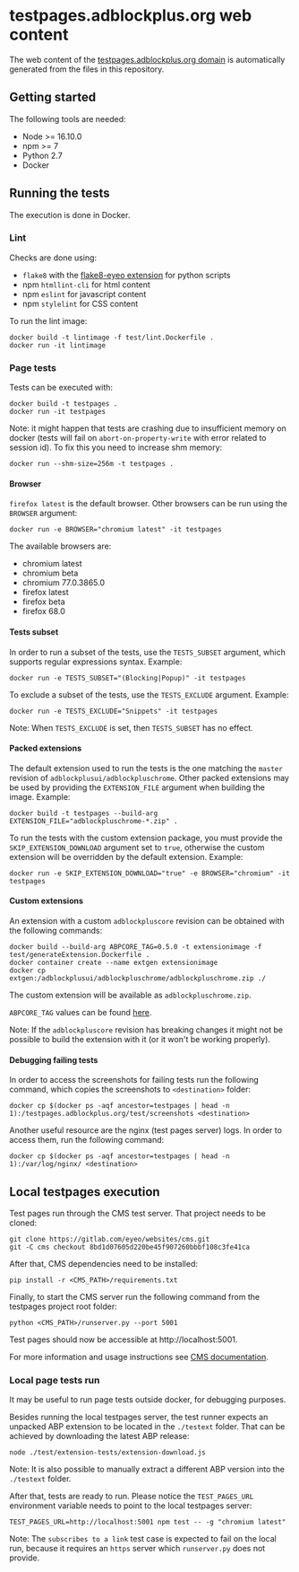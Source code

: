 # testpages.adblockplus.org web content

The web content of the [testpages.adblockplus.org domain](https://testpages.adblockplus.org/)
is automatically generated from the files in this repository.

## Getting started

The following tools are needed:
* Node >= 16.10.0
* npm >= 7
* Python 2.7
* Docker

## Running the tests

The execution is done in Docker.

### Lint

Checks are done using:
* `flake8` with the [flake8-eyeo extension](https://gitlab.com/eyeo/auxiliary/eyeo-coding-style/-/tree/master/flake8-eyeo)
for python scripts
* npm `htmllint-cli` for html content
* npm `eslint` for javascript content
* npm `stylelint` for CSS content

To run the lint image:

```shell
docker build -t lintimage -f test/lint.Dockerfile .
docker run -it lintimage
```

### Page tests

Tests can be executed with:

```shell
docker build -t testpages .
docker run -it testpages
```

Note: it might happen that tests are crashing due to insufficient memory on
docker (tests will fail on `abort-on-property-write` with error related to
session id). To fix this you need to increase shm memory:

```shell
docker run --shm-size=256m -t testpages .
```

#### Browser

`firefox latest` is the default browser. Other browsers can be run using the
`BROWSER` argument:

```shell
docker run -e BROWSER="chromium latest" -it testpages
```

The available browsers are:
* chromium latest
* chromium beta
* chromium 77.0.3865.0
* firefox latest
* firefox beta
* firefox 68.0

#### Tests subset

In order to run a subset of the tests, use the `TESTS_SUBSET` argument,
which supports regular expressions syntax. Example:

```shell
docker run -e TESTS_SUBSET="(Blocking|Popup)" -it testpages
```

To exclude a subset of the tests, use the `TESTS_EXCLUDE` argument. Example:

```shell
docker run -e TESTS_EXCLUDE="Snippets" -it testpages
```

Note: When `TESTS_EXCLUDE` is set, then `TESTS_SUBSET` has no effect.

#### Packed extensions

The default extension used to run the tests is the one matching the `master`
revision of `adblockplusui/adblockpluschrome`. Other packed extensions may be
used by providing the `EXTENSION_FILE` argument when building the image.
Example:

```shell
docker build -t testpages --build-arg EXTENSION_FILE="adblockpluschrome-*.zip" .
```

To run the tests with the custom extension package, you must provide the
`SKIP_EXTENSION_DOWNLOAD` argument set to `true`, otherwise the custom extension
will be overridden by the default extension. Example:

```shell
docker run -e SKIP_EXTENSION_DOWNLOAD="true" -e BROWSER="chromium" -it testpages
```

#### Custom extensions

An extension with a custom `adblockpluscore` revision can be obtained with the
following commands:

```shell
docker build --build-arg ABPCORE_TAG=0.5.0 -t extensionimage -f test/generateExtension.Dockerfile .
docker container create --name extgen extensionimage
docker cp extgen:/adblockplusui/adblockpluschrome/adblockpluschrome.zip ./
```

The custom extension will be available as `adblockpluschrome.zip`.

`ABPCORE_TAG` values can be found [here](https://gitlab.com/eyeo/adblockplus/abc/adblockpluscore/-/tags).

Note: If the `adblockpluscore` revision has breaking changes it might not be
possible to build the extension with it (or it won't be working properly).

#### Debugging failing tests

In order to access the screenshots for failing tests run the following command,
which copies the screenshots to `<destination>` folder:

```shell
docker cp $(docker ps -aqf ancestor=testpages | head -n 1):/testpages.adblockplus.org/test/screenshots <destination>
```

Another useful resource are the nginx (test pages server) logs. In order to
access them, run the following command:

```shell
docker cp $(docker ps -aqf ancestor=testpages | head -n 1):/var/log/nginx/ <destination>
```

## Local testpages execution

Test pages run through the CMS test server. That project needs to be cloned:

```shell
git clone https://gitlab.com/eyeo/websites/cms.git
git -C cms checkout 8bd1d07605d220be45f907260bbbf108c3fe41ca
```

After that, CMS dependencies need to be installed:

```shell
pip install -r <CMS_PATH>/requirements.txt
```

Finally, to start the CMS server run the following command from the testpages
project root folder:

```shell
python <CMS_PATH>/runserver.py --port 5001
```

Test pages should now be accessible at http://localhost:5001.

For more information and usage instructions see [CMS documentation](https://gitlab.com/eyeo/websites/cms/-/blob/master/README.md).

### Local page tests run

It may be useful to run page tests outside docker, for debugging purposes.

Besides running the local testpages server, the test runner expects an unpacked
ABP extension to be located in the `./testext` folder. That can be achieved by
downloading the latest ABP release:

```shell
node ./test/extension-tests/extension-download.js
```

Note: It is also possible to manually extract a different ABP version into the
`./testext` folder.

After that, tests are ready to run. Please notice the `TEST_PAGES_URL`
environment variable needs to point to the local testpages server:

```shell
TEST_PAGES_URL=http://localhost:5001 npm test -- -g "chromium latest"
```

Note: The `subscribes to a link` test case is expected to fail on the local run,
because it requires an `https` server which `runserver.py` does not provide.
